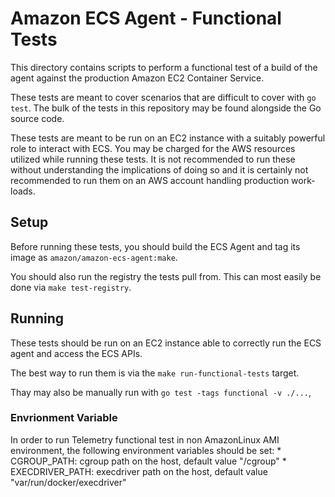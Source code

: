 # Amazon ECS Agent - Functional Tests

This directory contains scripts to perform a functional test of a build of the
agent against the production Amazon EC2 Container Service.

These tests are meant to cover scenarios that are difficult to cover with `go test`.
The bulk of the tests in this repository may be found alongside the Go source
code.

These tests are meant to be run on an EC2 instance with a suitably powerful
role to interact with ECS.
You may be charged for the AWS resources utilized while running these tests.
It is not recommended to run these without understanding the implications of
doing so and it is certainly not recommended to run them on an AWS account
handling production work-loads.

## Setup

Before running these tests, you should build the ECS Agent and tag its image as
`amazon/amazon-ecs-agent:make`.

You should also run the registry the tests pull from. This can most easily be done via `make test-registry`.

## Running

These tests should be run on an EC2 instance able to correctly run the ECS
agent and access the ECS APIs.

The best way to run them is via the `make run-functional-tests` target.

Thay may also be manually run with `go test -tags functional -v ./...`,

### Envrionment Variable
In order to run Telemetry functional test in non AmazonLinux AMI environment, the following environment variables should be set:
    * CGROUP_PATH: cgroup path on the host, default value "/cgroup"
    * EXECDRIVER_PATH: execdriver path on the host, default value "var/run/docker/execdriver"
